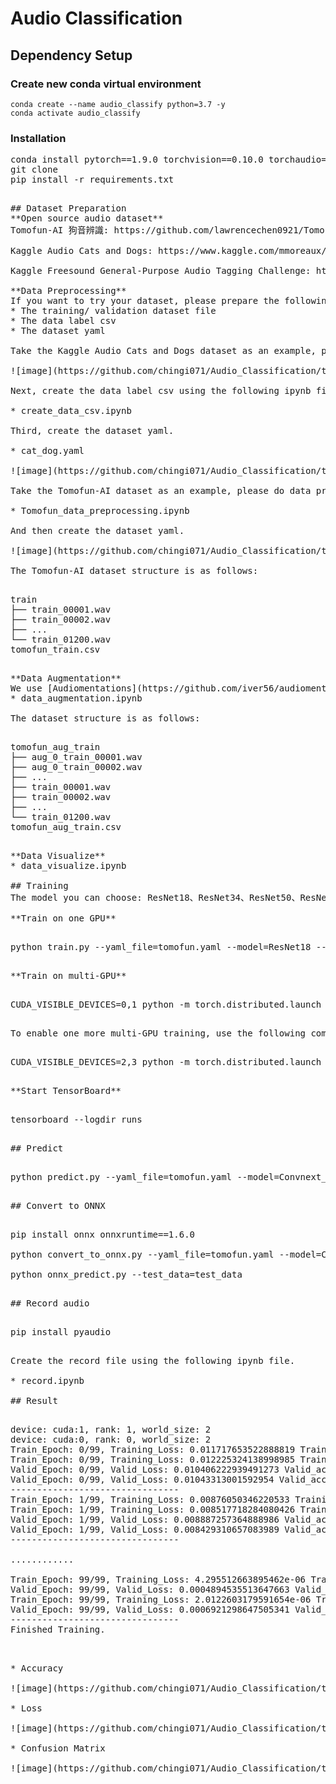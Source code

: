 # Audio Classification

## Dependency Setup

### Create new conda virtual environment

```
conda create --name audio_classify python=3.7 -y
conda activate audio_classify
```

### Installation

<pre>
conda install pytorch==1.9.0 torchvision==0.10.0 torchaudio==0.9.0 -c pytorch -y
git clone 
pip install -r requirements.txt
<pre>

## Dataset Preparation
**Open source audio dataset**
Tomofun-AI 狗音辨識: https://github.com/lawrencechen0921/Tomofun-AI-

Kaggle Audio Cats and Dogs: https://www.kaggle.com/mmoreaux/audio-cats-and-dogs

Kaggle Freesound General-Purpose Audio Tagging Challenge: https://www.kaggle.com/c/freesound-audio-tagging/data

**Data Preprocessing**
If you want to try your dataset, please prepare the following items.
* The training/ validation dataset file
* The data label csv
* The dataset yaml

Take the Kaggle Audio Cats and Dogs dataset as an example, please place the dataset in different folders according to the category.

![image](https://github.com/chingi071/Audio_Classification/tree/main/README_pix/data_file.jpg)

Next, create the data label csv using the following ipynb file.

* create_data_csv.ipynb

Third, create the dataset yaml.

* cat_dog.yaml

![image](https://github.com/chingi071/Audio_Classification/tree/main/README_pix/cat_dog_yaml.jpg)

Take the Tomofun-AI dataset as an example, please do data preprocessing. You will get tomofun_train.csv.

* Tomofun_data_preprocessing.ipynb

And then create the dataset yaml.

![image](https://github.com/chingi071/Audio_Classification/tree/main/README_pix/tomofun_yaml.jpg)

The Tomofun-AI dataset structure is as follows:

<pre>
train
├── train_00001.wav
├── train_00002.wav
├── ...
└── train_01200.wav
tomofun_train.csv
<pre>

**Data Augmentation**
We use [Audiomentations](https://github.com/iver56/audiomentations) to add more data.
* data_augmentation.ipynb

The dataset structure is as follows:

<pre>
tomofun_aug_train
├── aug_0_train_00001.wav
├── aug_0_train_00002.wav
├── ...
├── train_00001.wav
├── train_00002.wav
├── ...
└── train_01200.wav
tomofun_aug_train.csv
<pre>

**Data Visualize**
* data_visualize.ipynb

## Training
The model you can choose: ResNet18、ResNet34、ResNet50、ResNet101、ResNet152、SENet、DenseNet、Convnext_tiny、Convnext_small、Convnext_base、Convnext_large

**Train on one GPU**

<pre>
python train.py --yaml_file=tomofun.yaml --model=ResNet18 --model_saved_path=workdirs
<pre>

**Train on multi-GPU**

<pre>
CUDA_VISIBLE_DEVICES=0,1 python -m torch.distributed.launch --nproc_per_node=2 train.py --yaml_file=tomofun.yaml --model=Convnext_tiny --model_saved_path=workdirs
<pre>

To enable one more multi-GPU training, use the following command.

<pre>
CUDA_VISIBLE_DEVICES=2,3 python -m torch.distributed.launch --nproc_per_node=2 --master_port 9999 train.py --yaml_file=tomofun.yaml --model=Convnext_tiny --model_saved_path=workdirs
<pre>

**Start TensorBoard**

<pre>
tensorboard --logdir runs
<pre>

## Predict

<pre>
python predict.py --yaml_file=tomofun.yaml --model=Convnext_tiny --model_saved_path=workdirs --test_data=test_data
<pre>

## Convert to ONNX

<pre>
pip install onnx onnxruntime==1.6.0

python convert_to_onnx.py --yaml_file=tomofun.yaml --model=Convnext_tiny --model_saved_path=workdirs --model_weights=best.pth

python onnx_predict.py --test_data=test_data
<pre>

## Record audio

<pre>
pip install pyaudio
<pre>

Create the record file using the following ipynb file.

* record.ipynb

## Result

<pre>
device: cuda:1, rank: 1, world_size: 2
device: cuda:0, rank: 0, world_size: 2
Train_Epoch: 0/99, Training_Loss: 0.011717653522888819 Training_acc: 0.42
Train_Epoch: 0/99, Training_Loss: 0.012225324138998985 Training_acc: 0.40               
Valid_Epoch: 0/99, Valid_Loss: 0.010406222939491273 Valid_acc: 0.49
Valid_Epoch: 0/99, Valid_Loss: 0.01043313001592954 Valid_acc: 0.48
--------------------------------
Train_Epoch: 1/99, Training_Loss: 0.00876050346220533 Training_acc: 0.54               
Train_Epoch: 1/99, Training_Loss: 0.008517718284080426 Training_acc: 0.56               
Valid_Epoch: 1/99, Valid_Loss: 0.008887257364888986 Valid_acc: 0.57               
Valid_Epoch: 1/99, Valid_Loss: 0.008429310657083989 Valid_acc: 0.58               
--------------------------------                          

............

Train_Epoch: 99/99, Training_Loss: 4.295512663895462e-06 Training_acc: 1.00               
Valid_Epoch: 99/99, Valid_Loss: 0.0004894535513647663 Valid_acc: 0.99               
Train_Epoch: 99/99, Training_Loss: 2.0122603179591654e-06 Training_acc: 1.00               
Valid_Epoch: 99/99, Valid_Loss: 0.0006921298647505341 Valid_acc: 0.99             
--------------------------------
Finished Training.

<pre>

* Accuracy

![image](https://github.com/chingi071/Audio_Classification/tree/main/README_pix/Accuracy.jpg)

* Loss

![image](https://github.com/chingi071/Audio_Classification/tree/main/README_pix/Loss.jpg)

* Confusion Matrix

![image](https://github.com/chingi071/Audio_Classification/tree/main/README_pix/confusion_matrix.jpg)
